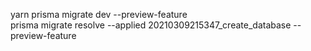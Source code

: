 yarn prisma migrate dev --preview-feature       
prisma migrate resolve --applied 20210309215347_create_database --preview-feature
